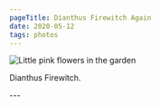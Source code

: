 ```yaml
---
pageTitle: Dianthus Firewitch Again
date: 2020-05-12
tags: photos
---
```

<p><img src="/assets/images/20200511_195516.jpg" alt="Little pink flowers in the garden" /></p>
<p>Dianthus Firewitch.</p>
---
